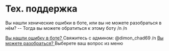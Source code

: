 # Тех. поддержка 
Вы нашли хенические ошибки в боте, или вы не можете разобраться в нём?
-- Тогда вы можете обратиться к этому боту /n /n

<ins>Вы нашли ошибку в боте? </ins> Свяжитесь с админом: @dimon_chad69 /n
<ins>Вы можете разобраться? </ins> Выберете ваш вопрос из меню
